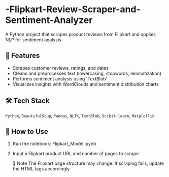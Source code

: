 # -Flipkart-Review-Scraper-and-Sentiment-Analyzer

A Python project that scrapes product reviews from Flipkart and applies NLP for sentiment analysis.

## 🔧 Features
- Scrapes customer reviews, ratings, and dates
- Cleans and preprocesses text (lowercasing, stopwords, lemmatization)
- Performs sentiment analysis using 'TextBlob'
- Visualizes insights with WordClouds and sentiment distribution charts

## 🛠️ Tech Stack
`Python`, `BeautifulSoup`, `Pandas`, `NLTK`, `TextBlob`, `Scikit-learn`, `Matplotlib`

## 🚀 How to Use

1. Run the notebook: Flipkart_Model.ipynb
2. Input a Flipkart product URL and number of pages to scrape

   📌 Note
The Flipkart page structure may change. If scraping fails, update the HTML tags accordingly.
